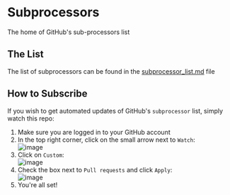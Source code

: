 # Subprocessors

The home of GitHub's sub-processors list

## The List

The list of subprocessors can be found in the [subprocessor_list.md](https://github.com/privacy/subprocessors/blob/main/subprocessor_list.md) file

## How to Subscribe

If you wish to get automated updates of GitHub's `subprocessor` list, simply watch this repo:
1. Make sure you are logged in to your GitHub account
2. In the top right corner, click on the small arrow next to `Watch`: \
![image](https://user-images.githubusercontent.com/64100373/164753982-d921dd13-5c35-41e4-b70c-974a7f2fe5ce.png)
4. Click on `Custom`: \
![image](https://user-images.githubusercontent.com/64100373/164754212-63677e7a-690a-4a68-bfaf-fddc9a8409d9.png)
5. Check the box next to `Pull requests` and click `Apply`: \
![image](https://user-images.githubusercontent.com/64100373/164754659-dbb291a2-b2b1-474f-95b6-438598675756.png)
6. You're all set!
